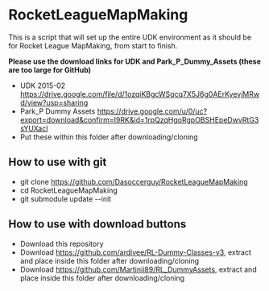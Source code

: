 # RocketLeagueMapMaking
This is a script that will set up the entire UDK environment as it should be for Rocket League MapMaking, from start to finish.

**Please use the download links for UDK and Park_P_Dummy_Assets (these are too large for GitHub)**
* UDK 2015-02 https://drive.google.com/file/d/1ozqiKBgcWSgcq7X5J6g0AErKyevjMRwd/view?usp=sharing
* Park_P Dummy Assets https://drive.google.com/u/0/uc?export=download&confirm=I9RK&id=1rpQzqHgoRgpOBSHEpeDwvRtG3sYUXacl
* Put these within this folder after downloading/cloning

## How to use with git
* git clone https://github.com/Dasoccerguy/RocketLeagueMapMaking
* cd RocketLeagueMapMaking
* git submodule update --init

## How to use with download buttons
* Download this repository
* Download https://github.com/ardivee/RL-Dummy-Classes-v3, extract and place inside this folder after downloading/cloning
* Download https://github.com/Martinii89/RL_DummyAssets, extract and place inside this folder after downloading/cloning
